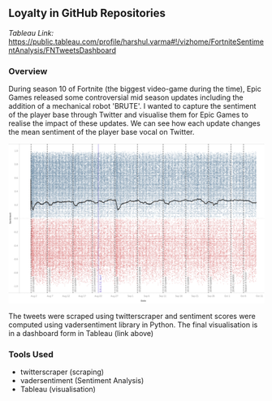 ## Loyalty in GitHub Repositories 

*Tableau Link:* <https://public.tableau.com/profile/harshul.varma#!/vizhome/FortniteSentimentAnalysis/FNTweetsDashboard>


### Overview

During season 10 of Fortnite (the biggest video-game during the time), Epic Games released some controversial mid season updates including the addition of a mechanical robot 'BRUTE'.
I wanted to capture the sentiment of the player base through Twitter and visualise them for Epic Games to realise the impact of these updates. We can see how each update changes the mean sentiment of the player base vocal on Twitter.

<img src="images/fn.png?raw=true"/>

The tweets were scraped using twitterscraper and sentiment scores were computed using vadersentiment library in Python. The final visualisation is in a dashboard form in Tableau (link above)

### Tools Used

- twitterscraper (scraping)
- vadersentiment (Sentiment Analysis)
- Tableau (visualisation)



